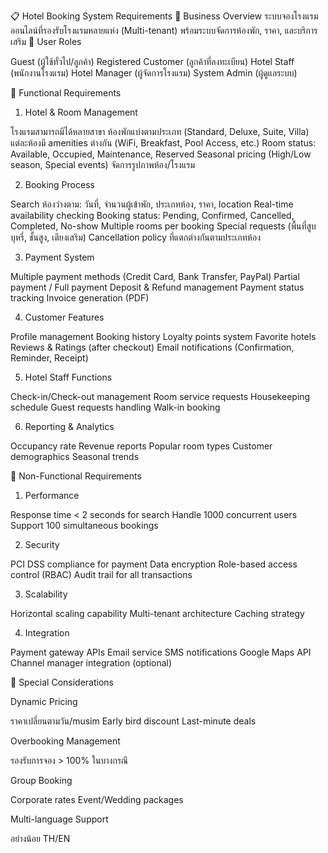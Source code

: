 📋 Hotel Booking System Requirements
🎯 Business Overview
ระบบจองโรงแรมออนไลน์ที่รองรับโรงแรมหลายแห่ง (Multi-tenant) พร้อมระบบจัดการห้องพัก, ราคา, และบริการเสริม
👥 User Roles

Guest (ผู้ใช้ทั่วไป/ลูกค้า)
Registered Customer (ลูกค้าที่ลงทะเบียน)
Hotel Staff (พนักงานโรงแรม)
Hotel Manager (ผู้จัดการโรงแรม)
System Admin (ผู้ดูแลระบบ)

📝 Functional Requirements
1. Hotel & Room Management

โรงแรมสามารถมีได้หลายสาขา
ห้องพักแบ่งตามประเภท (Standard, Deluxe, Suite, Villa)
แต่ละห้องมี amenities ต่างกัน (WiFi, Breakfast, Pool Access, etc.)
Room status: Available, Occupied, Maintenance, Reserved
Seasonal pricing (High/Low season, Special events)
จัดการรูปภาพห้อง/โรงแรม

2. Booking Process

Search ห้องว่างตาม: วันที่, จำนวนผู้เข้าพัก, ประเภทห้อง, ราคา, location
Real-time availability checking
Booking status: Pending, Confirmed, Cancelled, Completed, No-show
Multiple rooms per booking
Special requests (พื้นที่สูบบุหรี่, ชั้นสูง, เตียงเสริม)
Cancellation policy ที่แตกต่างกันตามประเภทห้อง

3. Payment System

Multiple payment methods (Credit Card, Bank Transfer, PayPal)
Partial payment / Full payment
Deposit & Refund management
Payment status tracking
Invoice generation (PDF)

4. Customer Features

Profile management
Booking history
Loyalty points system
Favorite hotels
Reviews & Ratings (after checkout)
Email notifications (Confirmation, Reminder, Receipt)

5. Hotel Staff Functions

Check-in/Check-out management
Room service requests
Housekeeping schedule
Guest requests handling
Walk-in booking

6. Reporting & Analytics

Occupancy rate
Revenue reports
Popular room types
Customer demographics
Seasonal trends

🔧 Non-Functional Requirements
1. Performance

Response time < 2 seconds for search
Handle 1000 concurrent users
Support 100 simultaneous bookings

2. Security

PCI DSS compliance for payment
Data encryption
Role-based access control (RBAC)
Audit trail for all transactions

3. Scalability

Horizontal scaling capability
Multi-tenant architecture
Caching strategy

4. Integration

Payment gateway APIs
Email service
SMS notifications
Google Maps API
Channel manager integration (optional)

🎨 Special Considerations

Dynamic Pricing

ราคาเปลี่ยนตามวัน/musim
Early bird discount
Last-minute deals


Overbooking Management

รองรับการจอง > 100% ในบางกรณี


Group Booking

Corporate rates
Event/Wedding packages


Multi-language Support

อย่างน้อย TH/EN